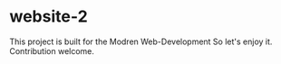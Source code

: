# website-2
This project is built for the Modren Web-Development
So let's enjoy it.
Contribution welcome.
